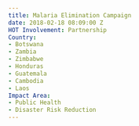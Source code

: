 ```yaml
---
title: Malaria Elimination Campaign
date: 2018-02-18 08:09:00 Z
HOT Involvement: Partnership
Country:
- Botswana
- Zambia
- Zimbabwe
- Honduras
- Guatemala
- Cambodia
- Laos
Impact Area:
- Public Health
- Disaster Risk Reduction
---
```

